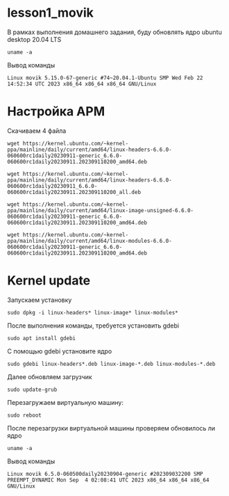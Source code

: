# lesson1_movik
В рамках выполнения домашнего задания, буду обновлять ядро ubuntu desktop 20.04 LTS
```
uname -a
```
Вывод команды
```
Linux movik 5.15.0-67-generic #74~20.04.1-Ubuntu SMP Wed Feb 22 14:52:34 UTC 2023 x86_64 x86_64 x86_64 GNU/Linux
```
# **Настройка АРМ**
Скачиваем 4 файла
```
wget https://kernel.ubuntu.com/~kernel-ppa/mainline/daily/current/amd64/linux-headers-6.6.0-060600rc1daily20230911-generic_6.6.0-060600rc1daily20230911.202309110200_amd64.deb
```
```
wget https://kernel.ubuntu.com/~kernel-ppa/mainline/daily/current/amd64/linux-headers-6.6.0-060600rc1daily20230911_6.6.0-060600rc1daily20230911.202309110200_all.deb
```
```
wget https://kernel.ubuntu.com/~kernel-ppa/mainline/daily/current/amd64/linux-image-unsigned-6.6.0-060600rc1daily20230911-generic_6.6.0-060600rc1daily20230911.202309110200_amd64.deb
```
```
wget https://kernel.ubuntu.com/~kernel-ppa/mainline/daily/current/amd64/linux-modules-6.6.0-060600rc1daily20230911-generic_6.6.0-060600rc1daily20230911.202309110200_amd64.deb
```
# **Kernel update**
Запускаем установку
```
sudo dpkg -i linux-headers* linux-image* linux-modules*
```
После выполнения команды, требуется установить gdebi
```
sudo apt install gdebi
```
С помощью gdebi установите ядро
```
sudo gdebi linux-headers*.deb linux-image-*.deb linux-modules-*.deb
```
Далее обновляем загрузчик
```
sudo update-grub
```
Перезагружаем виртуальную машину:
```
sudo reboot
```

После перезагрузки виртуальной машины проверяем обновилось ли ядро

```
uname -a
```
Вывод команды
```
Linux movik 6.5.0-060500daily20230904-generic #202309032200 SMP PREEMPT_DYNAMIC Mon Sep  4 02:08:41 UTC 2023 x86_64 x86_64 x86_64 GNU/Linux
```
